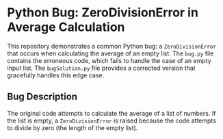# Python Bug: ZeroDivisionError in Average Calculation

This repository demonstrates a common Python bug: a `ZeroDivisionError` that occurs when calculating the average of an empty list.  The `bug.py` file contains the erroneous code, which fails to handle the case of an empty input list.  The `bugSolution.py` file provides a corrected version that gracefully handles this edge case.

## Bug Description
The original code attempts to calculate the average of a list of numbers. If the list is empty, a `ZeroDivisionError` is raised because the code attempts to divide by zero (the length of the empty list).